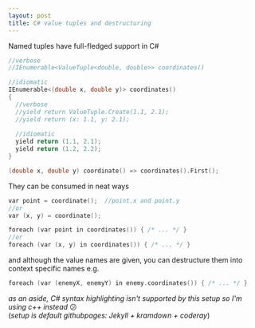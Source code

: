```yaml
---
layout: post
title: C# value tuples and destructuring
---
```


Named tuples have full-fledged support in C#

```C++
//verbose
//IEnumerable<ValueTuple<double, double>> coordinates()

//idiomatic
IEnumerable<(double x, double y)> coordinates()
{
  //verbose
  //yield return ValueTuple.Create(1.1, 2.1);
  //yield return (x: 1.1, y: 2.1);
  
  //idiomatic
  yield return (1.1, 2.1);
  yield return (1.2, 2.2);
}

(double x, double y) coordinate() => coordinates().First();
```
They can be consumed in neat ways
```C++
var point = coordinate();  //point.x and point.y
//or
var (x, y) = coordinate();

foreach (var point in coordinates()) { /* ... */ }
//or
foreach (var (x, y) in coordinates()) { /* ... */ }
```
and although the value names are given, you can destructure them into context specific names
e.g.
```C++
foreach (var (enemyX, enemyY) in enemy.coordinates()) { /* ... */ }
```


_as an aside, C# syntax highlighting isn't supported by this setup so I'm using c++ instead_ :confused:  
(_setup is default githubpages: Jekyll + kramdown + coderay_)
